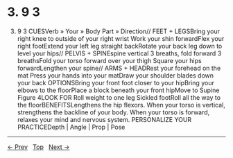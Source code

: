 # 3. 9 3

3. 9 3
CUESVerb » Your » Body Part » Direction// FEET + LEGSBring your right knee to outside of your right wrist Work your shin forwardFlex your right footExtend your left leg straight backRotate your back leg down to level your hips// PELVIS + SPINEspine vertical 3 breaths, fold forward 3 breathsFold your torso forward over your thigh Square your hips forwardLengthen your spine// ARMS + HEADRest your forehead on the mat Press your hands into your matDraw your shoulder blades down your back
OPTIONSBring your front foot closer to your hipBring your elbows to the floorPlace a block beneath your front hipMove to Supine Figure 4LOOK FOR Roll weight to one leg Sickled footRoll all the way to the floorBENEFITSLengthens the hip flexors. When your torso is vertical, strengthens the backline of your body. When your torso is forward, relaxes your mind and nervous system.
PERSONALIZE YOUR PRACTICEDepth | Angle | Prop | Pose


---
[← Prev](/pages/page-143.md) &nbsp; [Top](/index.md) &nbsp; [Next →](/pages/page-145.md)
